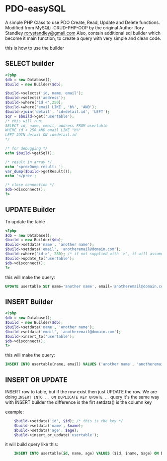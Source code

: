 # PDO-easySQL
A simple PHP Class to use PDO Create, Read, Update and Delete functions. 
Modified from MySQLi-CRUD-PHP-OOP by the original Author Rory Standley <rorystandley@gmail.com>
Also, contain additional sql builder which become it main function, to create a query with very simple and clean code.

this is how to use the builder
## SELECT builder
```php
<?php
$db = new Database();
$build = new Builder($db);

$build->selects('id, name, email');
$build->selects('address');
$build->where('id <',250);
$build->where('email LIKE', 'b%', 'AND'); 
$build->join('detail', 'id=detail.id', 'LEFT'); 
$qr = $build->get('usertable');
/* this will run:
SELECT id, name, email, address FROM usertable
WHERE id < 250 AND email LIKE "b%"
LEFT JOIN detail ON id=detail.id
*/

/* for debugging */
echo $build->getSql();

/* result in array */
echo '<pre>Dump result: ';
var_dump($build->getResult());
echo '</pre>';

/* close connection */
$db->disconnect();
?>
```
## UPDATE Builder
To update the table
```php
<?php
$db = new Database();
$build = new Builder($db);
$build->setdata('name', 'another name');
$build->setdata('email', 'anotheremail@domain.com');
$build->where('id >', 280); /* if not supplied with '>', it will assume '=' */
$build->update_to('usertable');
$db->disconnect();
?>
```
this will make the query: 
```sql
UPDATE usertable SET name='another name', email='anotheremail@domain.com' WHERE id > 280
```

## INSERT Builder
```php
<?php
$db = new Database();
$build = new Builder($db);
$build->setdata('name', 'another name');
$build->setdata('email', 'anotheremail@domain.com');
$build->insert_to('usertable');
$db->disconnect();
?>
```
this will make the query: 
```sql
INSERT INTO usertable(name, email) VALUES ('another name', 'anotheremail@domain.com')
```
## INSERT OR UPDATE
INSERT row to table, but if the row exist then just UPDATE the row.
We are doing `INSERT INTO .. ON DUPLICATE KEY UPDATE ..` query
it's the same way with INSERT builder
the difference is the firt setdata() is the column key

example:
```php
	$build->setdata('id', $id); /* this is the key */
	$build->setdata('name', $name);
	$build->setdata('age', $age);
	$build->insert_or_update('usertable');
```
it will build query like this:
```sql
	INSERT INTO usertable(id, name, age) VALUES ($id, $name, $age) ON DUPLICATE KEY UPDATE name=$name, age=$age
```